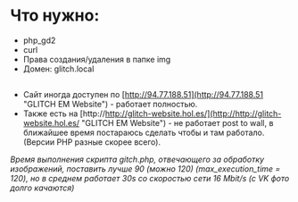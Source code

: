# Что нужно:

* php_gd2
* curl
* Права создания/удаления в папке img
* Домен: glitch.local
##
+ Сайт иногда доступен по [http://94.77.188.51](http://94.77.188.51 "GLITCH EM Website") - работает полностью.
+ Также есть на [http://http://glitch-website.hol.es/](http://http://glitch-website.hol.es/ "GLITCH EM Website") - не работает post to wall, в ближайшее время постараюсь сделать чтобы и там работало. (Версии PHP разные скорее всего).

*Время выполнения скрипта gitch.php, отвечающего за обработку изображений, поставить лучше 90 (можно 120) (max_execution_time = 120), но в среднем работает 30s со скоростью сети 16 Mbit/s (c VK фото долго качаются)*